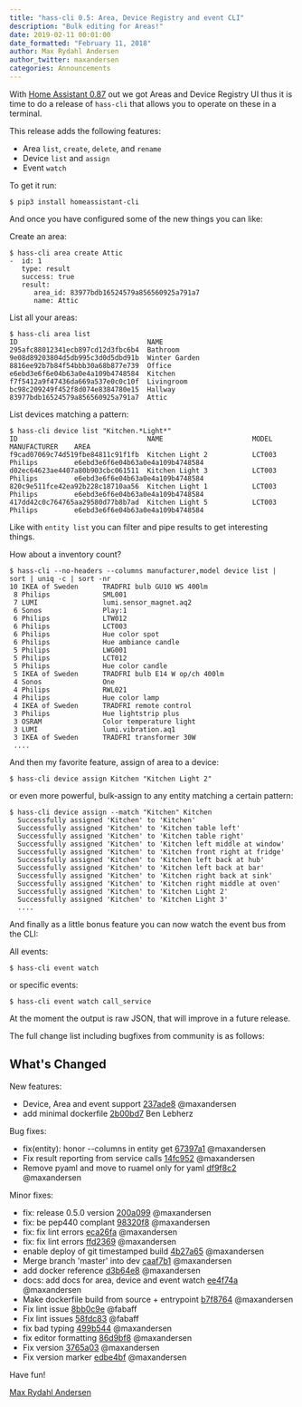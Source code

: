 ```yaml
---
title: "hass-cli 0.5: Area, Device Registry and event CLI"
description: "Bulk editing for Areas!"
date: 2019-02-11 00:01:00
date_formatted: "February 11, 2018"
author: Max Rydahl Andersen
author_twitter: maxandersen
categories: Announcements
---
```


With [Home Assistant 0.87][hass-087] out we got Areas and Device Registry UI thus
it is time to do a release of `hass-cli` that allows you to operate on these in a terminal.

This release adds the following features:

 - Area `list`, `create`, `delete`, and `rename`
 - Device `list` and `assign`
 - Event `watch`
 
To get it run:

    $ pip3 install homeassistant-cli
    
And once you have configured some of the new things you can like:

Create an area: 

    $ hass-cli area create Attic
    -  id: 1
       type: result
       success: true
       result:
          area_id: 83977bdb16524579a856560925a791a7
          name: Attic

List all your areas:

    $ hass-cli area list
    ID                                NAME
    295afc88012341ecb897cd12d3fbc6b4  Bathroom
    9e08d89203804d5db995c3d0d5dbd91b  Winter Garden
    8816ee92b7b84f54bbb30a68b877e739  Office
    e6ebd3e6f6e04b63a0e4a109b4748584  Kitchen
    f7f5412a9f47436da669a537e0c0c10f  Livingroom
    bc98c209249f452f8d074e8384780e15  Hallway
    83977bdb16524579a856560925a791a7  Attic

List devices matching a pattern:

    $ hass-cli device list "Kitchen.*Light*"
    ID                                NAME                      MODEL                    MANUFACTURER    AREA
    f9cad07069c74d519fbe84811c91f1fb  Kitchen Light 2           LCT003                   Philips         e6ebd3e6f6e04b63a0e4a109b4748584
    d02ec64623ae4407a80b903cbc061511  Kitchen Light 3           LCT003                   Philips         e6ebd3e6f6e04b63a0e4a109b4748584
    820c9e511fce42ea92b228c18710aa56  Kitchen Light 1           LCT003                   Philips         e6ebd3e6f6e04b63a0e4a109b4748584
    417dd42c0c764765aa29580d77b8b7ad  Kitchen Light 5           LCT003                   Philips         e6ebd3e6f6e04b63a0e4a109b4748584

Like with `entity list` you can filter and pipe results to get interesting things.

How about a inventory count? 

    $ hass-cli --no-headers --columns manufacturer,model device list | sort | uniq -c | sort -nr
    10 IKEA of Sweden      TRADFRI bulb GU10 WS 400lm
     8 Philips             SML001
     7 LUMI                lumi.sensor_magnet.aq2
     6 Sonos               Play:1
     6 Philips             LTW012
     6 Philips             LCT003
     6 Philips             Hue color spot
     6 Philips             Hue ambiance candle
     5 Philips             LWG001
     5 Philips             LCT012
     5 Philips             Hue color candle
     5 IKEA of Sweden      TRADFRI bulb E14 W op/ch 400lm
     4 Sonos               One
     4 Philips             RWL021
     4 Philips             Hue color lamp
     4 IKEA of Sweden      TRADFRI remote control
     3 Philips             Hue lightstrip plus
     3 OSRAM               Color temperature light
     3 LUMI                lumi.vibration.aq1
     3 IKEA of Sweden      TRADFRI transformer 30W
     ....
     
And then my favorite feature, assign of area to a device:

    $ hass-cli device assign Kitchen "Kitchen Light 2"
    
or even more powerful, bulk-assign to any entity matching a certain pattern:

    $ hass-cli device assign --match "Kitchen" Kitchen
      Successfully assigned 'Kitchen' to 'Kitchen'
      Successfully assigned 'Kitchen' to 'Kitchen table left'
      Successfully assigned 'Kitchen' to 'Kitchen table right'
      Successfully assigned 'Kitchen' to 'Kitchen left middle at window'
      Successfully assigned 'Kitchen' to 'Kitchen front right at fridge'
      Successfully assigned 'Kitchen' to 'Kitchen left back at hub'
      Successfully assigned 'Kitchen' to 'Kitchen left back at bar'
      Successfully assigned 'Kitchen' to 'Kitchen right back at sink'
      Successfully assigned 'Kitchen' to 'Kitchen right middle at oven'
      Successfully assigned 'Kitchen' to 'Kitchen Light 2'
      Successfully assigned 'Kitchen' to 'Kitchen Light 3'
      .... 
      
And finally as a little bonus feature you can now watch the event bus from the CLI:

All events: 

    $ hass-cli event watch
    
or specific events:

    $ hass-cli event watch call_service
    
At the moment the output is raw JSON, that will improve in a future release.

The full change list including bugfixes from community is as follows:

## What's Changed

New features:

- Device, Area and event support [237ade8](http://github.com/home-assistant/home-assistant-cli/commit/237ade81372d25bfb3655c6a9f10d4aa697cad2e) @maxandersen
- add minimal dockerfile [2b00bd7](http://github.com/home-assistant/home-assistant-cli/commit/2b00bd7e5b865775e7787c9cedf8d9c17d5f68cb) Ben Lebherz

Bug fixes:

- fix(entity): honor --columns in entity get [67397a1](http://github.com/home-assistant/home-assistant-cli/commit/67397a102295381d5d9101a51764643a3668e1e6) @maxandersen
- Fix result reporting from service calls [14fc952](http://github.com/home-assistant/home-assistant-cli/commit/14fc9527ec0861a7dd26e185f4937bf9aace7f07) @maxandersen
- Remove pyaml and move to ruamel only for yaml [df9f8c2](http://github.com/home-assistant/home-assistant-cli/commit/df9f8c23fa9993f16c735159634f29d2a50e1a43) @maxandersen

Minor fixes:

- fix: release 0.5.0 version [200a099](http://github.com/home-assistant/home-assistant-cli/commit/200a099d066f2f5b34cce986e29952f4b6bb6594) @maxandersen
- fix: be pep440 complant [98320f8](http://github.com/home-assistant/home-assistant-cli/commit/98320f888b75c8a091c5d19b154cac5b2946ac7b) @maxandersen
- fix: fix lint errors [eca26fa](http://github.com/home-assistant/home-assistant-cli/commit/eca26fa4c2ebd0637a75a221dc17af60210bd0b3) @maxandersen
- fix: fix lint errors [ffd2369](http://github.com/home-assistant/home-assistant-cli/commit/ffd23695cace01e872590fba06dedab63a56693f) @maxandersen
- enable deploy of git timestamped build [4b27a65](http://github.com/home-assistant/home-assistant-cli/commit/4b27a65a2ddab302d97253b677df55739696c6d7) @maxandersen
- Merge branch 'master' into dev [caaf7b1](http://github.com/home-assistant/home-assistant-cli/commit/caaf7b160f1bc7f7854d82ecdb35d0954c5e7ea8) @maxandersen
- add docker reference [d3b64e8](http://github.com/home-assistant/home-assistant-cli/commit/d3b64e886f2a3380e0c4dceb0ea5a5c7d8e7eedc) @maxandersen
- docs: add docs for area, device and event watch [ee4f74a](http://github.com/home-assistant/home-assistant-cli/commit/ee4f74af87ec810a135c66d0d193a14242213328) @maxandersen
- Make dockerfile build from source + entrypoint [b7f8764](http://github.com/home-assistant/home-assistant-cli/commit/b7f876420df65b07a6b2a99c0e7dc7635711c1cd) @maxandersen
- Fix lint issue [8bb0c9e](http://github.com/home-assistant/home-assistant-cli/commit/8bb0c9e4d62ff364f54e1561573e37c7517a46c9) @fabaff
- Fix lint issues [58fdc83](http://github.com/home-assistant/home-assistant-cli/commit/58fdc835978f0448d43e43595379c32c161f3af3) @fabaff
- fix bad typing [499b544](http://github.com/home-assistant/home-assistant-cli/commit/499b5449b0441b546ea48aff212754433457dbd5) @maxandersen
- fix editor formatting [86d9bf8](http://github.com/home-assistant/home-assistant-cli/commit/86d9bf8bf6bfb5bec1a9f28177c105f84912a91b) @maxandersen
- Fix version [3765a03](http://github.com/home-assistant/home-assistant-cli/commit/3765a03ccf11f0865baa7e70937279bcaa245352) @maxandersen
- Fix version marker [edbe4bf](http://github.com/home-assistant/home-assistant-cli/commit/edbe4bf42e7d0993d68a367ca04ad80217aac395) @maxandersen

Have fun!

[Max Rydahl Andersen][@maxandersen]


[@maxandersen]: https://xam.dk/about
[hass-087]: /blog/2019/02/06/release-87/
